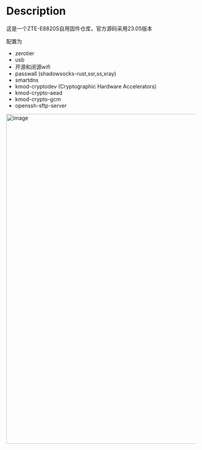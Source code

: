 # Description
这是一个ZTE-E8820S自用固件仓库，官方源码采用23.05版本

配置为
- zerotier
- usb
- 开源和闭源wifi
- passwall (shadowsocks-rust,ssr,ss,xray)
- smartdns
- kmod-cryptodev (Cryptographic Hardware Accelerators)
- kmod-crypto-aead
- kmod-crypto-gcm
- openssh-sftp-server

<img width="1444" height="877" alt="image" src="https://github.com/user-attachments/assets/7a80c0c8-303b-49cf-a001-952f426b76ee" />
